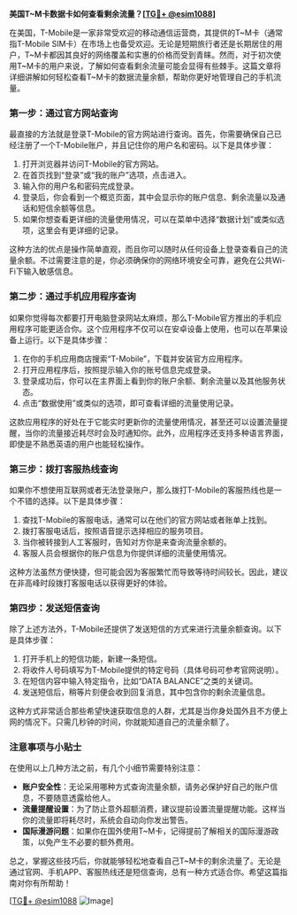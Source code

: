 **美国T~M卡数据卡如何查看剩余流量？[[TG💪+ @esim1088](https://t.me/s/esim1088)]**

在美国，T-Mobile是一家非常受欢迎的移动通信运营商，其提供的T~M卡（通常指T-Mobile SIM卡）在市场上也备受欢迎。无论是短期旅行者还是长期居住的用户，T~M卡都因其良好的网络覆盖和实惠的价格而受到青睐。然而，对于初次使用T~M卡的用户来说，了解如何查看剩余流量可能会显得有些棘手。这篇文章将详细讲解如何轻松查看T~M卡的数据流量余额，帮助你更好地管理自己的手机流量。

### 第一步：通过官方网站查询

最直接的方法就是登录T-Mobile的官方网站进行查询。首先，你需要确保自己已经注册了一个T-Mobile账户，并且记住你的用户名和密码。以下是具体步骤：

1. 打开浏览器并访问T-Mobile的官方网站。
2. 在首页找到“登录”或“我的账户”选项，点击进入。
3. 输入你的用户名和密码完成登录。
4. 登录后，你会看到一个概览页面，其中会显示你的账户信息、剩余流量以及通话和短信余额等信息。
5. 如果你想查看更详细的流量使用情况，可以在菜单中选择“数据计划”或类似选项，这里会有更详细的记录。

这种方法的优点是操作简单直观，而且你可以随时从任何设备上登录查看自己的流量余额。不过需要注意的是，你必须确保你的网络环境安全可靠，避免在公共Wi-Fi下输入敏感信息。

### 第二步：通过手机应用程序查询

如果你觉得每次都要打开电脑登录网站太麻烦，那么T-Mobile官方推出的手机应用程序可能更适合你。这个应用程序不仅可以在安卓设备上使用，也可以在苹果设备上运行。以下是具体步骤：

1. 在你的手机应用商店搜索“T-Mobile”，下载并安装官方应用程序。
2. 打开应用程序后，按照提示输入你的账号信息完成登录。
3. 登录成功后，你可以在主界面上看到你的账户余额、剩余流量以及其他服务状态。
4. 点击“数据使用”或类似的选项，即可查看详细的流量使用记录。

这款应用程序的好处在于它能实时更新你的流量使用情况，甚至还可以设置流量提醒，当你的流量接近耗尽时会及时通知你。此外，应用程序还支持多种语言界面，即使是不熟悉英语的用户也能轻松操作。

### 第三步：拨打客服热线查询

如果你不想使用互联网或者无法登录账户，那么拨打T-Mobile的客服热线也是一个不错的选择。以下是具体步骤：

1. 查找T-Mobile的客服电话，通常可以在他们的官方网站或者账单上找到。
2. 拨打客服电话后，按照语音提示选择相应的服务项目。
3. 当你被转接到人工客服时，告知对方你是来查询流量余额的。
4. 客服人员会根据你的账户信息为你提供详细的流量使用情况。

这种方法虽然方便快捷，但可能会因为客服繁忙而导致等待时间较长。因此，建议在非高峰时段拨打客服电话以获得更好的体验。

### 第四步：发送短信查询

除了上述方法外，T-Mobile还提供了发送短信的方式来进行流量余额查询。以下是具体步骤：

1. 打开手机上的短信功能，新建一条短信。
2. 将收件人号码填写为T-Mobile提供的特定号码（具体号码可参考官网说明）。
3. 在短信内容中输入特定指令，比如“DATA BALANCE”之类的关键词。
4. 发送短信后，稍等片刻便会收到回复消息，其中包含你的剩余流量信息。

这种方式非常适合那些希望快速获取信息的人群，尤其是当你身处国外且不方便上网的情况下。只需几秒钟的时间，你就能知道自己的流量余额了。

### 注意事项与小贴士

在使用以上几种方法之前，有几个小细节需要特别注意：

- **账户安全性**：无论采用哪种方式查询流量余额，请务必保护好自己的账户信息，不要随意透露给他人。
- **流量提醒设置**：为了防止意外超额消费，建议提前设置流量提醒功能。这样当你的流量即将耗尽时，系统会自动向你发出警告。
- **国际漫游问题**：如果你在国外使用T~M卡，记得提前了解相关的国际漫游政策，以免产生不必要的额外费用。

总之，掌握这些技巧后，你就能够轻松地查看自己T~M卡的剩余流量了。无论是通过官网、手机APP、客服热线还是短信查询，总有一种方式适合你。希望这篇指南对你有所帮助！

[[TG💪+ @esim1088](https://t.me/s/esim1088) ![Image](https://i.postimg.cc/4NQfJmqS/Snipaste-2025-05-13-00-14-12.png)]